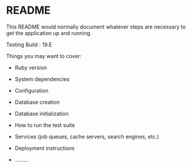 # README

This README would normally document whatever steps are necessary to get the
application up and running.

Testing Build : 19.E

Things you may want to cover:

* Ruby version

* System dependencies

* Configuration

* Database creation

* Database initialization

* How to run the test suite

* Services (job queues, cache servers, search engines, etc.)

* Deployment instructions

* .........
